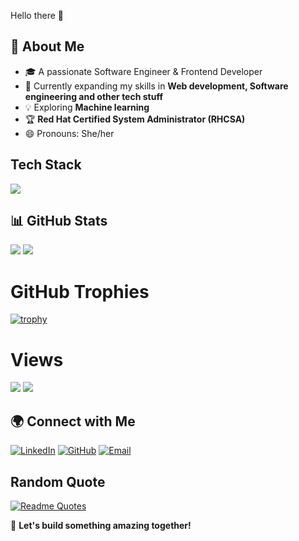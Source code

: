 Hello there :wave:



## 🚀 About Me
- 🎓 A passionate Software Engineer & Frontend Developer
- 🌱 Currently expanding my skills in **Web development, Software engineering and other tech stuff**
- 💡 Exploring **Machine learning**
- 🏆 **Red Hat Certified System Administrator (RHCSA)**
- 😄 Pronouns: She/her

## Tech Stack                                     
<p align="left">
  <a href="https://skillicons.dev">
    <img src="https://skillicons.dev/icons?i=cpp,js,html,css,react,linux,python" />
  </a>
</p>



 ## 📊 GitHub Stats
![](https://github-readme-stats.vercel.app/api?username=Sanakhansk&theme=dark&hide_border=false&include_all_commits=false&count_private=false)
![](https://nirzak-streak-stats.vercel.app/?user=Sanakhansk&theme=dark&hide_border=false)




# GitHub Trophies
[![trophy](https://github-profile-trophy.vercel.app/?username=Sanakhansk&title=Stars,MultiLanguage,Commits,Repositories,Experience,PullRequest)](https://github.com/ryo-ma/github-profile-trophy)




# Views
![](https://komarev.com/ghpvc/?username=Sanakhansk)
![](http://github-profile-summary-cards.vercel.app/api/cards/profile-details?username=Sanakhansk&theme=dark)





## 🌍 Connect with Me
[![LinkedIn](https://img.shields.io/badge/LinkedIn-blue?style=for-the-badge&logo=linkedin)](https://www.linkedin.com/in/khansanask)
[![GitHub](https://img.shields.io/badge/GitHub-black?style=for-the-badge&logo=github)]((https://github.com/Sanakhansk))
[![Email](https://img.shields.io/badge/Email-D14836?style=for-the-badge&logo=gmail&logoColor=white)](mailto:your-khansana.ajmer@gmail.com)



## Random Quote
[![Readme Quotes](https://quotes-github-readme.vercel.app/api?type=horizontal&theme=dark)](https://github.com/piyushsuthar/github-readme-quotes)


🚀 **Let's build something amazing together!**



